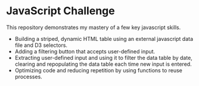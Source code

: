 # JavaScript Challenge 
This repository demonstrates my mastery of a few key javascript skills. 
* Building a striped, dynamic HTML table using an external javascript data file and D3 selectors. 
* Adding a filtering button that accepts user-defined input.
* Extracting user-defined input and using it to filter the data table by date, clearing and repopulating the data table each time new input is entered.
* Optimizing code and reducing repetition by using functions to reuse processes. 